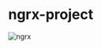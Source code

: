 # ngrx-project
![ngrx](https://user-images.githubusercontent.com/44428775/87954703-0299ac80-caad-11ea-8cf7-91da3319f1cb.png)